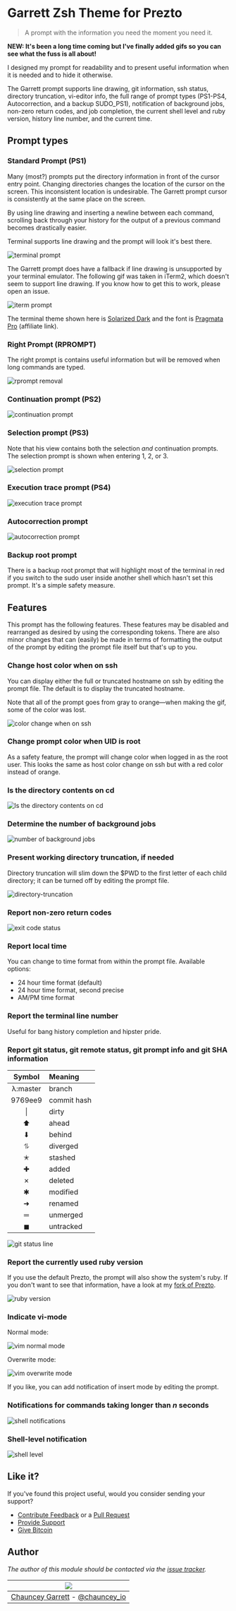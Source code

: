 # Garrett Zsh Theme for Prezto

> A prompt with the information you need the moment you need it.

**NEW: It's been a long time coming but I've finally added gifs so you can see what the fuss is all about!**

I designed my prompt for readability and to present useful information when it is needed and to hide it otherwise.

The Garrett prompt supports line drawing, git information, ssh status, directory truncation, vi-editor info, the full range of prompt types (PS1-PS4, Autocorrection, and a backup SUDO_PS1), notification of background jobs, non-zero return codes, and job completion, the current shell level and ruby version, history line number, and the current time.

## Prompt types

### Standard Prompt (PS1)

Many (most?) prompts put the directory information in front of the cursor entry point. Changing directories changes the location of the cursor on the screen. This inconsistent location is undesirable. The Garrett prompt cursor is consistently at the same place on the screen.

By using line drawing and inserting a newline between each command, scrolling back through your history for the output of a previous command becomes drastically easier.

Terminal supports line drawing and the prompt will look it's best there.

![](img/garrett-prompt-terminal.gif "terminal prompt")

The Garrett prompt does have a fallback if line drawing is unsupported by your terminal emulator. The following gif was taken in iTerm2, which doesn't seem to support line drawing. If you know how to get this to work, please open an issue.

![](img/garrett-prompt-iterm.gif "iterm prompt")

The terminal theme shown here is [Solarized Dark](http://ethanschoonover.com/solarized) and the font is [Pragmata Pro](http://on.chauncey.io/1GX4ZGU) (affiliate link).

### Right Prompt (RPROMPT)

The right prompt is contains useful information but will be removed when long commands are typed.

![](img/garrett-prompt-rprompt-removal.gif "rprompt removal")

### Continuation prompt (PS2)

![](img/garrett-prompt-continuation-prompt.gif "continuation prompt")

### Selection prompt (PS3)

Note that his view contains both the selection *and* continuation prompts. The selection prompt is shown when entering 1, 2, or 3.

![](img/garrett-prompt-selection-prompt.gif "selection prompt")

### Execution trace prompt (PS4)

![](img/garrett-prompt-execution-trace-prompt.gif "execution trace prompt")

### Autocorrection prompt

![](img/garrett-prompt-autocorrection-prompt.gif "autocorrection prompt")

### Backup root prompt

There is a backup root prompt that will highlight most of the terminal in red if you switch to the sudo user inside another shell which hasn't set this prompt. It's a simple safety measure.

## Features

This prompt has the following features. These features may be disabled and rearranged as desired by using the corresponding tokens. There are also minor changes that can (easily) be made in terms of formatting the output of the prompt by editing the prompt file itself but that's up to you.

### Change host color when on ssh

You can display either the full or truncated hostname on ssh by editing the prompt file. The default is to display the truncated hostname.

Note that all of the prompt goes from gray to orange—when making the gif, some of the color was lost.

![](img/garrett-prompt-ssh-login.gif "color change when on ssh")

### Change prompt color when UID is root

As a safety feature, the prompt will change color when logged in as the root user. This looks the same as host color change on ssh but with a red  color instead of orange.

### ls the directory contents on cd

![](img/garrett-prompt-chpwd.gif "ls the directory contents on cd")

### Determine the number of background jobs

![](img/garrett-prompt-number-of-background-jobs.gif "number of background jobs")

### Present working directory truncation, if needed

Directory truncation will slim down the $PWD to the first letter of each child directory; it can be turned off by editing the prompt file.

![](img/garrett-prompt-directory-truncation.gif "directory-truncation")

### Report non-zero return codes

![](img/garrett-prompt-exit-code-status.gif "exit code status")

### Report local time

You can change to time format from within the prompt file. Available options:

- 24 hour time format (default)
- 24 hour time format, second precise
- AM/PM time format

### Report the terminal line number

Useful for bang history completion and hipster pride.

### Report git status, git remote status, git prompt info and git SHA information

| Symbol   | Meaning     |
| :---:    | :---        |
| λ:master | branch      |
| 9769ee9  | commit hash |
| \|       | dirty       |
| ⬆        | ahead       |
| ⬇        | behind      |
| ⥮        | diverged    |
| ✭        | stashed     |
| ✚        | added       |
| ✗        | deleted     |
| ✱        | modified    |
| ➜        | renamed     |
| ═        | unmerged    |
| ◼        | untracked   |

![](img/garrett-prompt-git.gif "git status line")

### Report the currently used ruby version

If you use the default Prezto, the prompt will also show the system's ruby. If you don't want to see that information, have a look at my [fork of Prezto](https://github.com/chauncey-garrett/zsh-prezto/blob/master/modules/ruby/functions/ruby-info).

![](img/garrett-prompt-ruby-version.gif "ruby version")

### Indicate vi-mode

Normal mode:

![](img/garrett-prompt-vim-normal-mode.gif "vim normal mode")

Overwrite mode:

![](img/garrett-prompt-vim-overwrite-mode.gif "vim overwrite mode")

If you like, you can add notification of insert mode by editing the prompt.

### Notifications for commands taking longer than *n* seconds

![](img/garrett-prompt-shell-notifications.gif "shell notifications")

### Shell-level notification

![](img/garrett-prompt-prompt-shell-level.gif "shell level")

## Like it?

If you've found this project useful, would you consider sending your support?

- [Contribute Feedback](https://github.com/chauncey-garrett/zsh-prompt-garrett/issues) or a [Pull Request](https://github.com/chauncey-garrett/zsh-prompt-garrett/pulls)
- [Provide Support](http://chauncey.io/donate/)
- [Give Bitcoin](https://www.coinbase.com/ChaunceyGarrett)

## Author

*The author of this module should be contacted via the [issue tracker](https://github.com/chauncey-garrett/zsh-prompt-garrett/issues "chauncey-garrett/zsh-prompt-garrett/issues").*

| [![](http://www.gravatar.com/avatar/81e1334c20c8dc25dbf3fee88dc1879c.jpg?s=150&r=g)](http://chauncey.io) |
| :------------------------------------------------------------------------------------------------------: |
| [Chauncey Garrett](http://chauncey.io) - [@chauncey_io](http://twitter.com/chauncey_io)                  |

